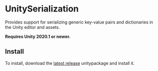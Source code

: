 # UnitySerialization

Provides support for serializing generic key-value pairs and dictionaries in the Unity editor and assets.

**Requires Unity 2020.1 or newer.**

## Install

To install, download the [latest release](https://github.com/jonathanpotts/UnitySerialization/releases) unitypackage and install it.
